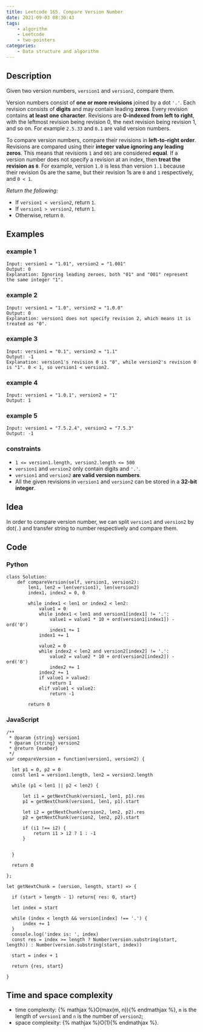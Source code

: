 ```yaml
---
title: Leetcode 165. Compare Version Number
date: 2021-09-03 08:30:43
tags: 
    - algorithm
    - Leetcode
    - two-pointers
categories:
    - Data structure and algorithm
---
```


## Description
Given two version numbers, `version1` and `version2`, compare them.

Version numbers consist of **one or more revisions** joined by a dot `'.'`. Each revision consists of **digits** and may contain leading **zeros**. Every revision contains **at least one character**. Revisions are **0-indexed from left to right**, with the leftmost revision being revision 0, the next revision being revision 1, and so on. For example `2.5.33` and `0.1` are valid version numbers.

To compare version numbers, compare their revisions in **left-to-right order**. Revisions are compared using their **integer value ignoring any leading zeros**. This means that revisions `1` and `001` are considered **equal**. If a version number does not specify a revision at an index, then **treat the revision as `0`**. For example, version `1.0` is less than version `1.1` because their revision 0s are the same, but their revision 1s are `0` and `1` respectively, and `0 < 1`.

*Return the following:*

- If `version1 < version2`, return `1`.
- If `version1 > version2`, return `1`.
- Otherwise, return `0`.

## Examples
### example 1
```
Input: version1 = "1.01", version2 = "1.001"
Output: 0
Explanation: Ignoring leading zeroes, both "01" and "001" represent the same integer "1".
```

### example 2
```
Input: version1 = "1.0", version2 = "1.0.0"
Output: 0
Explanation: version1 does not specify revision 2, which means it is treated as "0".
```

### example 3
```
Input: version1 = "0.1", version2 = "1.1"
Output: -1
Explanation: version1's revision 0 is "0", while version2's revision 0 is "1". 0 < 1, so version1 < version2.
```

### example 4
```
Input: version1 = "1.0.1", version2 = "1"
Output: 1
```

### example 5
```
Input: version1 = "7.5.2.4", version2 = "7.5.3"
Output: -1
```

### constraints
- `1 <= version1.length, version2.length <= 500`
- `version1` and `version2` only contain digits and `'.'`.
- `version1` and `version2` **are valid version numbers**.
- All the given revisions in `version1` and `version2` can be stored in a **32-bit integer**.

## Idea
In order to compare version number, we can split `version1` and `version2` by dot(`.`) and transfer string to number respectively and compare them.

## Code
### Python
```
class Solution:
    def compareVersion(self, version1, version2):
        len1, len2 = len(version1), len(version2)
        index1, index2 = 0, 0

        while index1 < len1 or index2 < len2:
            value1 = 0
            while index1 < len1 and version1[index1] != '.':
                value1 = value1 * 10 + ord(version1[index1]) - ord('0')
                index1 += 1
            index1 += 1

            value2 = 0
            while index2 < len2 and version2[index2] != '.':
                value2 = value2 * 10 + ord(version2[index2]) - ord('0')
                index2 += 1
            index2 += 1
            if value1 > value2:
                return 1
            elif value1 < value2:
                return -1
        
        return 0
```

### JavaScript
```
/**
 * @param {string} version1
 * @param {string} version2
 * @return {number}
 */
var compareVersion = function(version1, version2) {

  let p1 = 0, p2 = 0
  const len1 = version1.length, len2 = version2.length
  
  while (p1 < len1 || p2 < len2) {
      
      let i1 = getNextChunk(version1, len1, p1).res
      p1 = getNextChunk(version1, len1, p1).start
      
      let i2 = getNextChunk(version2, len2, p2).res
      p2 = getNextChunk(version2, len2, p2).start
      
      if (i1 !== i2) {
          return i1 > i2 ? 1 : -1
      }
      
      
  }
  
  return 0
  
};

let getNextChunk = (version, length, start) => {
  
  if (start > length - 1) return{ res: 0, start}
  
  let index = start
  
  while (index < length && version[index] !== '.') {
      index += 1
  }
  console.log('index is: ', index)
  const res = index >= length ? Number(version.substring(start, length)) : Number(version.substring(start, index))
  
  start = index + 1
  
  return {res, start}
  
}
```

## Time and space complexity
- time complexity: {% mathjax %}O(max(m, n)){% endmathjax %}, `m` is the length of `version1` and `n` is the number of `version2`;
- space complexity: {% mathjax %}O(1){% endmathjax %}.
